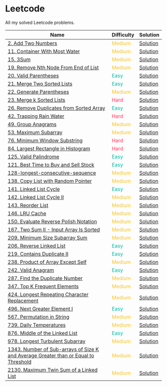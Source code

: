 # Leetcode
All my solved Leetcode problems.

Name |  Difficulty | Solution
---- | ------- | ------- 
[2. Add Two Numbers](https://leetcode.com/problems/add-two-numbers/) | <span style="color:#fac31d">Medium</span> | [Solution](./0002-add-two-numbers.md)
[11. Container With Most Water](https://leetcode.com/problems/container-with-most-water/) | <span style="color:#fac31d">Medium</span> | [Solution](./0011-container-with-most-water.md)
[15. 3Sum](https://leetcode.com/problems/3sum/) | <span style="color:#fac31d">Medium</span> | [Solution](./0015-3sum.md)
[19. Remove Nth Node From End of List](https://leetcode.com/problems/remove-nth-node-from-end-of-list/) | <span style="color:#fac31d">Medium</span> | [Solution](./0019-remove-nth-node-from-end-of-list.md)
[20. Valid Parentheses](https://leetcode.com/problems/valid-parentheses/) | <span style="color:#00b8a3">Easy</span> | [Solution](./0020-valid-parentheses.md)
[21. Merge Two Sorted Lists](https://leetcode.com/problems/merge-two-sorted-lists/) | <span style="color:#00b8a3">Easy</span> | [Solution](./0021-merge-two-sorted-lists.md)
[22. Generate Parentheses](https://leetcode.com/problems/generate-parentheses/) | <span style="color:#fac31d">Medium</span> | [Solution](./0022-generate-parentheses.md)
[23. Merge k Sorted Lists](https://leetcode.com/problems/merge-k-sorted-lists/) | <span style="color:#ff375f">Hard</span> | [Solution](./0023-merge-k-sorted-lists.md)
[26. Remove Duplicates from Sorted Array](https://leetcode.com/problems/remove-duplicates-from-sorted-array/) | <span style="color:#00b8a3">Easy</span> | [Solution](./0026-remove-duplicates-from-sorted-array.md)
[42. Trapping Rain Water](https://leetcode.com/problems/trapping-rain-water/) | <span style="color:#ff375f">Hard</span> | [Solution](./0042-trapping-rain-water.md)
[49. Group Anagrams](https://leetcode.com/problems/group-anagrams/) | <span style="color:#fac31d">Medium</span> | [Solution](./0049-group-anagrams.md)
[53. Maximum Subarray](https://leetcode.com/problems/maximum-subarray/) | <span style="color:#fac31d">Medium</span> | [Solution](./0053-maximum-subarray.md)
[76. Minimum Window Substring](https://leetcode.com/problems/minimum-window-substring/) | <span style="color:#ff375f">Hard</span> | [Solution](./0076-minimum-window-substring.md)
[84. Largest Rectangle in Histogram](https://leetcode.com/problems/largest-rectangle-in-histogram/) | <span style="color:#ff375f">Hard</span> | [Solution](./0084-largest-rectangle-in-histogram.md)
[125. Valid Palindrome](https://leetcode.com/problems/valid-palindrome/) | <span style="color:#00b8a3">Easy</span> | [Solution](./0125-valid-palindrome.md)
[121. Best Time to Buy and Sell Stock](https://leetcode.com/problems/best-time-to-buy-and-sell-stock/) | <span style="color:#00b8a3">Easy</span> | [Solution](./0121-best-time-to-buy-and-sell-stock.md)
[128-longest-consecutive-sequence](https://leetcode.com/problems/longest-consecutive-sequence/) | <span style="color:#fac31d">Medium</span> | [Solution](./0128-longest-consecutive-sequence.md)
[138. Copy List with Random Pointer](https://leetcode.com/problems/copy-list-with-random-pointer/) | <span style="color:#fac31d">Medium</span> | [Solution](./0138-copy-list-with-random-pointer.md)
[141. Linked List Cycle](https://leetcode.com/problems/linked-list-cycle/) | <span style="color:#00b8a3">Easy</span> | [Solution](./0141-linked-list-cycle.md)
[142. Linked List Cycle II](https://leetcode.com/problems/linked-list-cycle-ii/) | <span style="color:#fac31d">Medium</span> | [Solution](./0142-linked-list-cycle-ii.md.md)
[143. Reorder List](https://leetcode.com/problems/reorder-list) | <span style="color:#fac31d">Medium</span> | [Solution](./0143-reorder-list.md)
[146. LRU Cache](https://leetcode.com/problems/lru-cache/) | <span style="color:#fac31d">Medium</span> | [Solution](./0146-lru-cache.md)
[150. Evaluate Reverse Polish Notation](https://leetcode.com/problems/evaluate-reverse-polish-notation) | <span style="color:#fac31d">Medium</span> | [Solution](./0150-evaluate-reverse-polish-notation.md)
[167. Two Sum II - Input Array Is Sorted](https://leetcode.com/problems/two-sum-ii-input-array-is-sorted/) | <span style="color:#fac31d">Medium</span> | [Solution](./0167-two-sum-ii---input-array-is-sorted.md)
[209. Minimum Size Subarray Sum](https://leetcode.com/problems/minimum-size-subarray-sum/) | <span style="color:#fac31d">Medium</span> | [Solution](./0209-minimum-size-subarray-sum.md)
[206. Reverse Linked List](https://leetcode.com/problems/reverse-linked-list/) | <span style="color:#00b8a3">Easy</span> | [Solution](./0206-reverse-linked-list.md)
[219. Contains Duplicate II](https://leetcode.com/problems/contains-duplicate-ii/) | <span style="color:#00b8a3">Easy</span> | [Solution](./0219-contains-duplicate-ii.md)
[238. Product of Array Except Self](https://leetcode.com/problems/product-of-array-except-self/) | <span style="color:#fac31d">Medium</span> | [Solution](./0238-product-of-array-except-self.md)
[242. Valid Anagram](https://leetcode.com/problems/valid-anagram/) | <span style="color:#00b8a3">Easy</span> | [Solution](./0242-valid-anagram.md)
[287. Find the Duplicate Number](https://leetcode.com/problems/find-the-duplicate-number/) | <span style="color:#fac31d">Medium</span> | [Solution](./0287-find-the-duplicate-number.md)
[347. Top K Frequent Elements](https://leetcode.com/problems/top-k-frequent-elements/) | <span style="color:#fac31d">Medium</span> | [Solution](./0347-top-k-frequent-elements.md)
[424. Longest Repeating Character Replacement](https://leetcode.com/problems/longest-repeating-character-replacement/) | <span style="color:#fac31d">Medium</span> | [Solution](./0424-longest-repeating-character-replacement.md)
[496. Next Greater Element I](https://leetcode.com/problems/next-greater-element-i/) | <span style="color:#00b8a3">Easy</span> | [Solution](./0496-next-greater-element-i.md)
[567. Permutation in String](https://leetcode.com/problems/permutation-in-string/) | <span style="color:#fac31d">Medium</span> | [Solution](./0567-permutation-in-string.md)
[739. Daily Temperatures](https://leetcode.com/problems/daily-temperatures/) | <span style="color:#fac31d">Medium</span> | [Solution](./0739-daily-temperatures.md)
[876. Middle of the Linked List](https://leetcode.com/problems/middle-of-the-linked-list/) | <span style="color:#00b8a3">Easy</span> | [Solution](./0876-middle-of-the-linked-list.md)
[978. Longest Turbulent Subarray](https://leetcode.com/problems/longest-turbulent-subarray/) | <span style="color:#fac31d">Medium</span> | [Solution](./0978-longest-turbulent-subarray.md)
[1343. Number of Sub-arrays of Size K and Average Greater than or Equal to Threshold](https://leetcode.com/problems/number-of-sub-arrays-of-size-k-and-average-greater-than-or-equal-to-threshold/) | <span style="color:#fac31d">Medium</span> | [Solution](./1343-number-of-sub-arrays-of-size-k-and-average-greater-than-or-equal-to-threshold.md)
[2130. Maximum Twin Sum of a Linked List](https://leetcode.com/problems/maximum-twin-sum-of-a-linked-list/) | <span style="color:#fac31d">Medium</span> | [Solution](./2130-maximum-twin-sum-of-a-linked-list.md)
